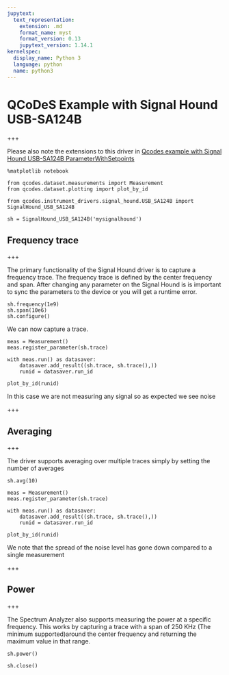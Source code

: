```yaml
---
jupytext:
  text_representation:
    extension: .md
    format_name: myst
    format_version: 0.13
    jupytext_version: 1.14.1
kernelspec:
  display_name: Python 3
  language: python
  name: python3
---
```


# QCoDeS Example with Signal Hound USB-SA124B

+++

Please also note the extensions to this driver in [Qcodes example with Signal Hound USB-SA124B ParameterWithSetpoints](Qcodes-example-with-Signal-Hound-USB-SA124B-ParameterWithSetpoints.ipynb) 

```{code-cell} ipython3
%matplotlib notebook
```

```{code-cell} ipython3
from qcodes.dataset.measurements import Measurement
from qcodes.dataset.plotting import plot_by_id
```

```{code-cell} ipython3
from qcodes.instrument_drivers.signal_hound.USB_SA124B import SignalHound_USB_SA124B
```

```{code-cell} ipython3
sh = SignalHound_USB_SA124B('mysignalhound')
```

## Frequency trace

+++

The primary functionality of the Signal Hound driver is to capture a frequency trace. 
The frequency trace is defined by the center frequency and span. After changing any parameter on the Signal Hound 
is is important to sync the parameters to the device or you will get a runtime error.

```{code-cell} ipython3
sh.frequency(1e9)
sh.span(10e6)
sh.configure()
```

We can now capture a trace.

```{code-cell} ipython3
meas = Measurement()
meas.register_parameter(sh.trace)

with meas.run() as datasaver:
    datasaver.add_result((sh.trace, sh.trace(),))
    runid = datasaver.run_id
```

```{code-cell} ipython3
plot_by_id(runid)
```

In this case we are not measuring any signal so as expected we see noise

+++

## Averaging

+++

The driver supports averaging over multiple traces simply by setting the number of averages

```{code-cell} ipython3
sh.avg(10)
```

```{code-cell} ipython3
meas = Measurement()
meas.register_parameter(sh.trace)

with meas.run() as datasaver:
    datasaver.add_result((sh.trace, sh.trace(),))
    runid = datasaver.run_id
```

```{code-cell} ipython3
plot_by_id(runid)
```

We note that the spread of the noise level has gone down compared to a single measurement

+++

## Power

+++

The Spectrum Analyzer also supports measuring the power at a specific frequency. This works by capturing a trace with a span of 250 KHz (The minimum supported)around the center frequency and returning the maximum value in that range.

```{code-cell} ipython3
sh.power()
```

```{code-cell} ipython3
sh.close()
```
